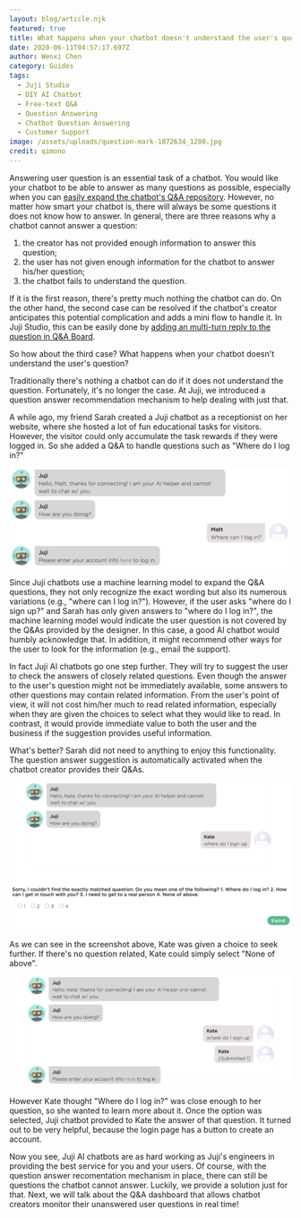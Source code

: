 ```yaml
---
layout: blog/article.njk
featured: true
title: What happens when your chatbot doesn't understand the user's question?
date: 2020-06-11T04:57:17.697Z
author: Wenxi Chen
category: Guides
tags:
  - Juji Studio
  - DIY AI Chatbot
  - Free-text Q&A
  - Question Answering
  - Chatbot Question Answering
  - Customer Support
image: /assets/uploads/question-mark-1872634_1280.jpg
credit: qimono
---
```

Answering user question is an essential task of a chatbot. You would like your chatbot to be able to answer as many questions as possible, especially when you can [easily expand the chatbot's Q&A repository](https://juji.io/blog/building-a-smart-chatbot-in-a-few-minutes-to-answer-free-text-questions/). However, no matter how smart your chatbot is, there will always be some questions it does not know how to answer. In general, there are three reasons why a chatbot cannot answer a question: 

1. the creator has not provided enough information to answer this question;
2. the user has not given enough information for the chatbot to answer his/her question;
3. the chatbot fails to understand the question. 

If it is the first reason, there's pretty much nothing the chatbot can do. On the other hand, the second case can be resolved if the chatbot's creator anticipates this potential complication and adds a mini flow to handle it. In Juji Studio, this can be easily done by [adding an multi-turn reply to the question in Q&A Board](https://juji.io/blog/how-to-make-your-chatbot-to-answer-non-trivial-questions/). 

So how about the third case? What happens when your chatbot doesn't understand the user's question?

Traditionally there's nothing a chatbot can do if it does not understand the question. Fortunately, it's no longer the case. At Juji, we introduced a question answer recommendation mechanism to help dealing with just that.

A while ago, my friend Sarah created a Juji chatbot as a receptionist on her website, where she hosted a lot of fun educational tasks for visitors. However, the visitor could only accumulate the task rewards if they were logged in. So she added a Q&A to handle questions such as "Where do I log in?" 

![Juji AI chatbot uses machine learning model to answer a user question](/assets/uploads/screen-shot-2020-06-07-at-12.29.49-pm.png "Juji AI chatbot uses machine learning model to answer a user question")

Since Juji chatbots use a machine learning model to expand the Q&A questions, they not only recognize the exact wording but also its numerous variations (e.g., "where can I log in?"). However, if the user asks "where do I sign up?" and Sarah has only given answers to "where do I log in?", the machine learning model would indicate the user question is not covered by the Q&As provided by the designer. In this case, a good AI chatbot would humbly acknowledge that. In addition, it might recommend other ways for the user to look for the information (e.g., email the support). 

In fact Juji AI chatbots go one step further. They will try to suggest the user to check the answers of closely related questions. Even though the answer to the user's question might not be immediately available, some answers to other questions may contain related information. From the user's point of view, it will not cost him/her much to read related information, especially when they are given the choices to select what they would like to read. In contrast, it would provide immediate value to both the user and the business if the suggestion provides useful information.

What's better? Sarah did not need to anything to enjoy this functionality. The question answer suggestion is automatically activated when the chatbot creator provides their Q&As.

![Juji AI chatbot use another machine learning model to suggest related question answers](/assets/uploads/screen-shot-2020-06-07-at-12.40.39-pm.png "Juji AI chatbot use another machine learning model to suggest related question answers")

As we can see in the screenshot above, Kate was given a choice to seek further. If there's no question related, Kate could simply select "None of above".

![Juji AI chatbot provides related information after user selected an related question](/assets/uploads/screen-shot-2020-06-07-at-12.41.49-pm.png "Juji AI chatbot provides related information after user selected an related question")

However Kate thought "Where do I log in?" was close enough to her question, so she wanted to learn more about it. Once the option was selected, Juji chatbot provided to Kate the answer of that question. It turned out to be very helpful, because the login page has a button to create an account.

Now you see, Juji AI chatbots are as hard working as Juji's engineers in providing the best service for you and your users. Of course, with the question answer recomentation mechanism in place, there can still be questions the chatbot cannot answer. Luckily, we provide a solution just for that. Next, we will talk about the Q&A dashboard that allows chatbot creators monitor their unanswered user questions in real time!